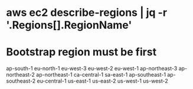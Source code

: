 # aws ec2 describe-regions | jq -r '.Regions[].RegionName'
# Bootstrap region must be first
ap-south-1
eu-north-1
eu-west-3
eu-west-2
eu-west-1
ap-northeast-3
ap-northeast-2
ap-northeast-1
ca-central-1
sa-east-1
ap-southeast-1
ap-southeast-2
eu-central-1
us-east-1
us-east-2
us-west-1
us-west-2
